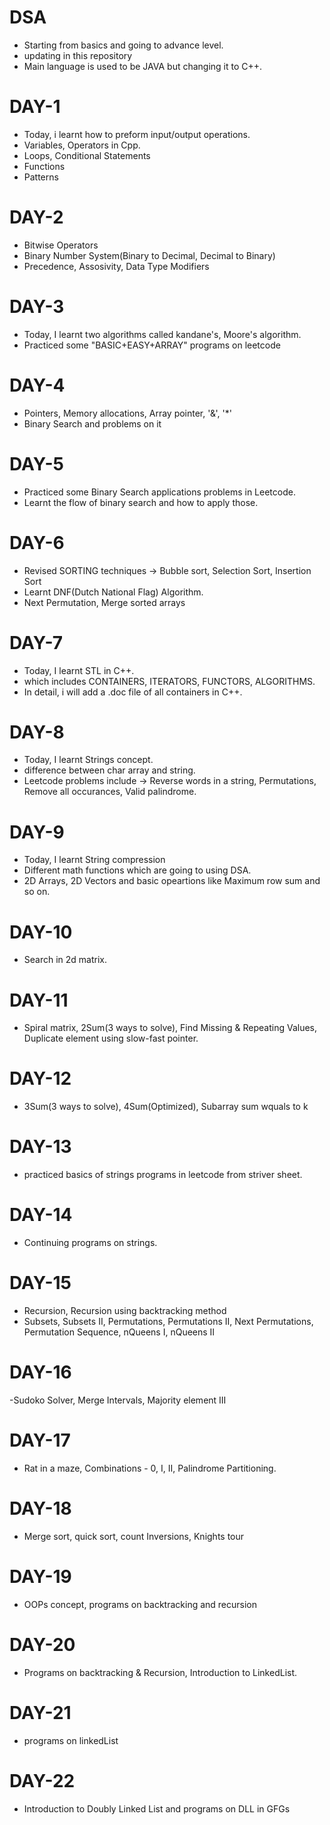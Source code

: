 # DSA
- Starting from basics and going to advance level.
- updating in this repository
- Main language is used to be JAVA but changing it to C++.
# DAY-1
- Today, i learnt how to preform input/output operations.
- Variables, Operators in Cpp.
- Loops, Conditional Statements
- Functions
- Patterns
# DAY-2
- Bitwise Operators
- Binary Number System(Binary to Decimal, Decimal to Binary)
- Precedence, Assosivity, Data Type Modifiers
# DAY-3
- Today, I learnt two algorithms called kandane's, Moore's algorithm.
- Practiced some "BASIC+EASY+ARRAY" programs on leetcode
# DAY-4
- Pointers, Memory allocations, Array pointer, '&', '*'
- Binary Search and problems on it
# DAY-5
- Practiced some Binary Search applications problems in Leetcode.
- Learnt the flow of binary search and how to apply those.
# DAY-6
- Revised SORTING techniques -> Bubble sort, Selection Sort, Insertion Sort
- Learnt DNF(Dutch National Flag) Algorithm.
-  Next Permutation, Merge sorted arrays
# DAY-7
- Today, I learnt STL in C++.
- which includes CONTAINERS, ITERATORS, FUNCTORS, ALGORITHMS.
- In detail, i will add a .doc file of all containers in C++.
# DAY-8
- Today, I learnt Strings concept.
- difference between char array and string.
- Leetcode problems include -> Reverse words in a string, Permutations, Remove all occurances, Valid palindrome.
# DAY-9
- Today, I learnt String compression
- Different math functions which are going to using DSA.
- 2D Arrays, 2D Vectors and basic opeartions like Maximum row sum and so on.
# DAY-10
- Search in 2d matrix.
# DAY-11
- Spiral matrix, 2Sum(3 ways to solve), Find Missing & Repeating Values, Duplicate element using slow-fast pointer.
# DAY-12
- 3Sum(3 ways to solve), 4Sum(Optimized), Subarray sum wquals to k
# DAY-13
- practiced basics of strings programs in leetcode from striver sheet.
# DAY-14
- Continuing programs on strings.
# DAY-15
- Recursion, Recursion using backtracking method
- Subsets, Subsets II, Permutations, Permutations II, Next Permutations, Permutation Sequence, nQueens I, nQueens II
# DAY-16
-Sudoko Solver, Merge Intervals, Majority element III
# DAY-17
- Rat in a maze, Combinations - 0, I, II, Palindrome Partitioning.
# DAY-18
- Merge sort, quick sort, count Inversions, Knights tour
# DAY-19
- OOPs concept, programs on backtracking and recursion
# DAY-20
- Programs on backtracking & Recursion, Introduction to LinkedList.
# DAY-21
- programs on linkedList 
# DAY-22
- Introduction to Doubly Linked List and programs on DLL in GFGs
